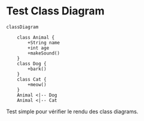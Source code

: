 # Test Class Diagram

```mermaid
classDiagram

    class Animal {
        +String name
        +int age
        +makeSound()
    }
    class Dog {
        +bark()
    }
    class Cat {
        +meow()
    }
    Animal <|-- Dog
    Animal <|-- Cat
```

Test simple pour vérifier le rendu des class diagrams.
